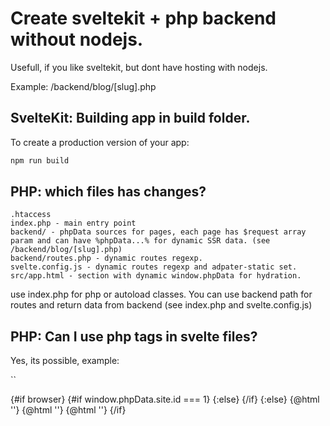 # Create sveltekit + php backend without nodejs.

Usefull, if you like sveltekit, but dont have hosting with nodejs.

Example: /backend/blog/[slug].php


## SvelteKit: Building app in build folder.

To create a production version of your app:

```bash
npm run build
```

## PHP: which files has changes?

```
.htaccess
index.php - main entry point
backend/ - phpData sources for pages, each page has $request array param and can have %phpData...% for dynamic SSR data. (see /backend/blog/[slug].php)
backend/routes.php - dynamic routes regexp.
svelte.config.js - dynamic routes regexp and adpater-static set.
src/app.html - section with dynamic window.phpData for hydration.
```
use index.php for php or autoload classes.
You can use backend path for routes and return data from backend (see index.php and svelte.config.js)


## PHP: Can I use php tags in svelte files?

Yes, its possible, example:

``
<script lang="ts">
    import { Demo } from '$lib/demo';
    import { Site } from '$lib/site';
    import { browser } from '$app/environment';
</script>

{#if browser}
    {#if window.phpData.site.id === 1}
        <Demo/>
    {:else}
        <Site/>
    {/if}
{:else}
    {@html '<!--<?php if ($phpData["site"]["id"] === 1) {?>-->'}
        <Demo/>
    {@html '<!--<?php } else { ?>-->'}
        <Site/>
    {@html '<!--<?php } ?>-->'}
{/if}
```
